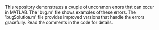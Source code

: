 This repository demonstrates a couple of uncommon errors that can occur in MATLAB.  The 'bug.m' file shows examples of these errors. The 'bugSolution.m' file provides improved versions that handle the errors gracefully.  Read the comments in the code for details.